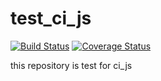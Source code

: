 # test_ci_js
[![Build Status](https://www.travis-ci.com/luokung/test_ci_js.svg?branch=master)](https://www.travis-ci.com/luokung/test_ci_js)
[![Coverage Status](https://coveralls.io/repos/github/luokung/test_ci_js/badge.svg?branch=master)](https://coveralls.io/github/luokung/test_ci_js?branch=master)

this repository is test for ci_js
